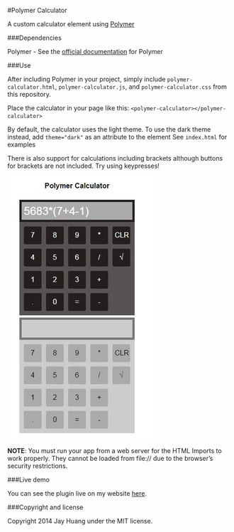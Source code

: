 #Polymer Calculator

A custom calculator element using [Polymer](https://www.polymer-project.org/)

###Dependencies

Polymer - See the [official documentation](https://www.polymer-project.org/docs/start/getting-the-code.html) for Polymer

###Use

After including Polymer in your project, simply include `polymer-calculator.html`, `polymer-calculator.js`, and `polymer-calculator.css` from this repository.

Place the calculator in your page like this:
`<polymer-calculator></polymer-calculator>`

By default, the calculator uses the light theme. To use the dark theme instead, add `theme="dark"` as an attribute to the element
See `index.html` for examples

There is also support for calculations including brackets although buttons for brackets are not included. Try using keypresses!

![Polymer Calculator](/screenshots/polymer-calculator.jpg)

**NOTE**: You must run your app from a web server for the HTML Imports to work properly. They cannot be loaded from file:// due to the browser’s security restrictions.

###Live demo

You can see the plugin live on my website [here](http://www.jayhuang.org/git/demo/polymer-calculator).

###Copyright and license

Copyright 2014 Jay Huang under the MIT license.